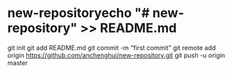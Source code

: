# new-repositoryecho "# new-repository" >> README.md
git init
git add README.md
git commit -m "first commit"
git remote add origin https://github.com/anchenghui/new-repository.git
git push -u origin master
